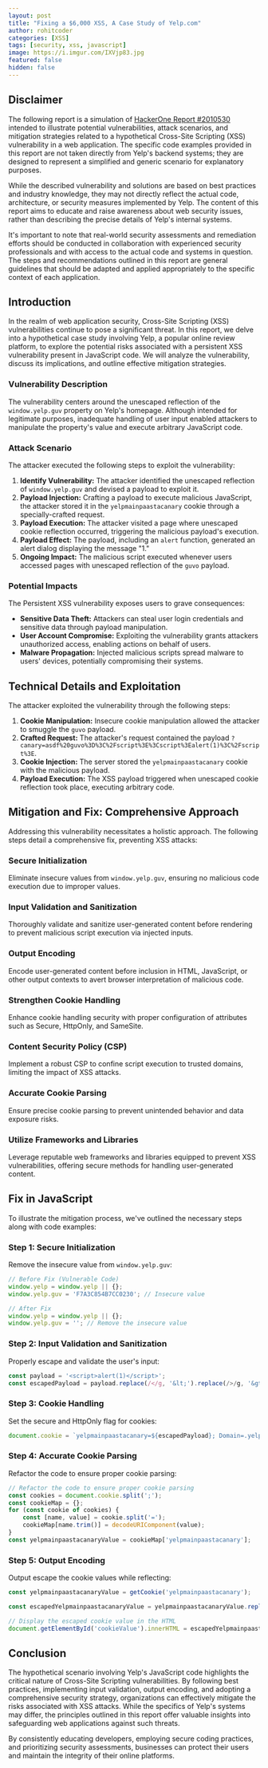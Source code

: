 ```yaml
---
layout: post
title: "Fixing a $6,000 XSS, A Case Study of Yelp.com"
author: rohitcoder
categories: [XSS]
tags: [security, xss, javascript]
image: https://i.imgur.com/IXVjp83.jpg
featured: false
hidden: false
---
```


## Disclaimer
The following report is a simulation of [HackerOne Report #2010530](https://hackerone.com/reports/2010530) intended to illustrate potential vulnerabilities, attack scenarios, and mitigation strategies related to a hypothetical Cross-Site Scripting (XSS) vulnerability in a web application. The specific code examples provided in this report are not taken directly from Yelp's backend systems; they are designed to represent a simplified and generic scenario for explanatory purposes.

While the described vulnerability and solutions are based on best practices and industry knowledge, they may not directly reflect the actual code, architecture, or security measures implemented by Yelp. The content of this report aims to educate and raise awareness about web security issues, rather than describing the precise details of Yelp's internal systems.

It's important to note that real-world security assessments and remediation efforts should be conducted in collaboration with experienced security professionals and with access to the actual code and systems in question. The steps and recommendations outlined in this report are general guidelines that should be adapted and applied appropriately to the specific context of each application.

## Introduction

In the realm of web application security, Cross-Site Scripting (XSS) vulnerabilities continue to pose a significant threat. In this report, we delve into a hypothetical case study involving Yelp, a popular online review platform, to explore the potential risks associated with a persistent XSS vulnerability present in JavaScript code. We will analyze the vulnerability, discuss its implications, and outline effective mitigation strategies.

### Vulnerability Description

The vulnerability centers around the unescaped reflection of the `window.yelp.guv` property on Yelp's homepage. Although intended for legitimate purposes, inadequate handling of user input enabled attackers to manipulate the property's value and execute arbitrary JavaScript code.

### Attack Scenario

The attacker executed the following steps to exploit the vulnerability:

1. **Identify Vulnerability:** The attacker identified the unescaped reflection of `window.yelp.guv` and devised a payload to exploit it.
2. **Payload Injection:** Crafting a payload to execute malicious JavaScript, the attacker stored it in the `yelpmainpaastacanary` cookie through a specially-crafted request.
3. **Payload Execution:** The attacker visited a page where unescaped cookie reflection occurred, triggering the malicious payload's execution.
4. **Payload Effect:** The payload, including an `alert` function, generated an alert dialog displaying the message "1."
5. **Ongoing Impact:** The malicious script executed whenever users accessed pages with unescaped reflection of the `guvo` payload.

### Potential Impacts

The Persistent XSS vulnerability exposes users to grave consequences:

- **Sensitive Data Theft:** Attackers can steal user login credentials and sensitive data through payload manipulation.
- **User Account Compromise:** Exploiting the vulnerability grants attackers unauthorized access, enabling actions on behalf of users.
- **Malware Propagation:** Injected malicious scripts spread malware to users' devices, potentially compromising their systems.

## Technical Details and Exploitation

The attacker exploited the vulnerability through the following steps:

1. **Cookie Manipulation:** Insecure cookie manipulation allowed the attacker to smuggle the `guvo` payload.
2. **Crafted Request:** The attacker's request contained the payload `?canary=asdf%20guvo%3D%3C%2Fscript%3E%3Cscript%3Ealert(1)%3C%2Fscript%3E`.
3. **Cookie Injection:** The server stored the `yelpmainpaastacanary` cookie with the malicious payload.
4. **Payload Execution:** The XSS payload triggered when unescaped cookie reflection took place, executing arbitrary code.

## Mitigation and Fix: Comprehensive Approach

Addressing this vulnerability necessitates a holistic approach. The following steps detail a comprehensive fix, preventing XSS attacks:

### Secure Initialization

Eliminate insecure values from `window.yelp.guv`, ensuring no malicious code execution due to improper values.

### Input Validation and Sanitization

Thoroughly validate and sanitize user-generated content before rendering to prevent malicious script execution via injected inputs.

### Output Encoding

Encode user-generated content before inclusion in HTML, JavaScript, or other output contexts to avert browser interpretation of malicious code.

### Strengthen Cookie Handling

Enhance cookie handling security with proper configuration of attributes such as Secure, HttpOnly, and SameSite.

### Content Security Policy (CSP)

Implement a robust CSP to confine script execution to trusted domains, limiting the impact of XSS attacks.

### Accurate Cookie Parsing

Ensure precise cookie parsing to prevent unintended behavior and data exposure risks.

### Utilize Frameworks and Libraries

Leverage reputable web frameworks and libraries equipped to prevent XSS vulnerabilities, offering secure methods for handling user-generated content.

## Fix in JavaScript

To illustrate the mitigation process, we've outlined the necessary steps along with code examples:

### Step 1: Secure Initialization

Remove the insecure value from `window.yelp.guv`:
```javascript
// Before Fix (Vulnerable Code)
window.yelp = window.yelp || {};
window.yelp.guv = 'F7A3C854B7CC0230'; // Insecure value

// After Fix
window.yelp = window.yelp || {};
window.yelp.guv = ''; // Remove the insecure value
```

### Step 2: Input Validation and Sanitization

Properly escape and validate the user's input:
```javascript
const payload = '<script>alert(1)</script>';
const escapedPayload = payload.replace(/</g, '&lt;').replace(/>/g, '&gt;');
```

### Step 3: Cookie Handling

Set the secure and HttpOnly flag for cookies:
```javascript
document.cookie = `yelpmainpaastacanary=${escapedPayload}; Domain=.yelp.com; Path=/; Secure; SameSite=Lax; HttpOnly`;
```

### Step 4: Accurate Cookie Parsing

Refactor the code to ensure proper cookie parsing:
```javascript
// Refactor the code to ensure proper cookie parsing
const cookies = document.cookie.split(';');
const cookieMap = {};
for (const cookie of cookies) {
    const [name, value] = cookie.split('=');
    cookieMap[name.trim()] = decodeURIComponent(value);
}
const yelpmainpaastacanaryValue = cookieMap['yelpmainpaastacanary'];
```

### Step 5: Output Encoding

Output escape the cookie values while reflecting:
```javascript
const yelpmainpaastacanaryValue = getCookie('yelpmainpaastacanary');

const escapedYelpmainpaastacanaryValue = yelpmainpaastacanaryValue.replace(/</g, '&lt;').replace(/>/g, '&gt;');

// Display the escaped cookie value in the HTML
document.getElementById('cookieValue').innerHTML = escapedYelpmainpaastacanaryValue;
```
## Conclusion
The hypothetical scenario involving Yelp's JavaScript code highlights the critical nature of Cross-Site Scripting vulnerabilities. By following best practices, implementing input validation, output encoding, and adopting a comprehensive security strategy, organizations can effectively mitigate the risks associated with XSS attacks. While the specifics of Yelp's systems may differ, the principles outlined in this report offer valuable insights into safeguarding web applications against such threats.

By consistently educating developers, employing secure coding practices, and prioritizing security assessments, businesses can protect their users and maintain the integrity of their online platforms.